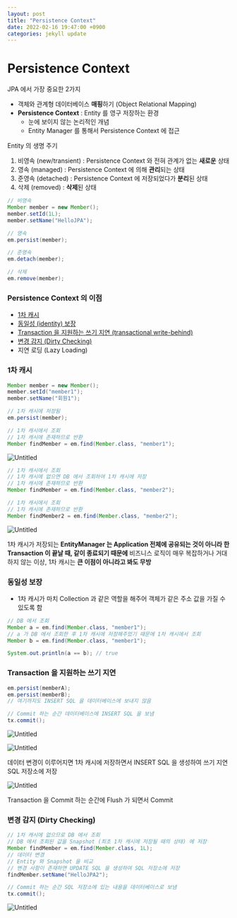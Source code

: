 ```yaml
---
layout: post
title: "Persistence Context"
date: 2022-02-16 19:47:00 +0900
categories: jekyll update
---
```

# Persistence Context

JPA 에서 가장 중요한 2가지

- 객체와 관계형 데이터베이스 **매핑**하기 (Object Relational Mapping)
- **Persistence Context** : Entity 를 영구 저장하는 환경
    - 눈에 보이지 않는 논리적인 개념
    - Entity Manager 를 통해서 Persistence Context 에 접근

Entity 의 생명 주기

1. 비영속 (new/transient) : Persistence Context 와 전혀 관계가 없는 **새로운** 상태
2. 영속 (managed) : Persistence Context 에 의해 **관리**되는 상태
3. 준영속 (detached) : Persistence Context 에 저장되었다가 **분리**된 상태
4. 삭제 (removed) : **삭제**된 상태

```java
// 비영속
Member member = new Member();
member.setId(1L);
member.setName("HelloJPA");

// 영속
em.persist(member);

// 준영속
em.detach(member);

// 삭제
em.remove(member);
```

### Persistence Context 의 이점

- [1차 캐시](https://www.notion.so/Persistence-Context-8dcb4e1e4d254d82b06436e8a48fde6b)
- [동일성 (identity) 보장](https://www.notion.so/Persistence-Context-8dcb4e1e4d254d82b06436e8a48fde6b)
- [Transaction 을 지원하는 쓰기 지연 (transactional write-behind)](https://www.notion.so/Persistence-Context-8dcb4e1e4d254d82b06436e8a48fde6b)
- [변경 감지 (Dirty Checking)](https://www.notion.so/Persistence-Context-8dcb4e1e4d254d82b06436e8a48fde6b)
- 지연 로딩 (Lazy Loading)

### 1차 캐시

```java
Member member = new Member();
member.setId("member1");
member.setName("회원1");

// 1차 캐시에 저장됨
em.persist(member);

// 1차 캐시에서 조회
// 1차 캐시에 존재하므로 반환
Member findMember = em.find(Member.class, "member1");
```

![Untitled](Persistence%20Context%2041a65bd0692d490499c085e9aec86b8f/Untitled.png)

```java
// 1차 캐시에서 조회
// 1차 캐시에 없으면 DB 에서 조회하여 1차 캐시에 저장
// 1차 캐시에 존재하므로 반환
Member findMember = em.find(Member.class, "member2");

// 1차 캐시에서 조회
// 1차 캐시에 존재하므로 반환
Member findMember2 = em.find(Member.class, "member2");
```

![Untitled](Persistence%20Context%2041a65bd0692d490499c085e9aec86b8f/Untitled%201.png)

1차 캐시가 저장되는 **EntityManager 는 Application 전체에 공유되는 것이 아니라 한 Transaction 이 끝날 때, 같이 종료되기 때문에** 비즈니스 로직이 매우 복잡하거나 거대하지 않는 이상, 1차 캐시는 **큰 이점이 아니라고 봐도 무방**

### 동일성 보장

- 1차 캐시가 마치 Collection 과 같은 역할을 해주어 객체가 같은 주소 값을 가질 수 있도록 함

```java
// DB 에서 조회
Member a = em.find(Member.class, "member1");
// a 가 DB 에서 조회한 후 1차 캐시에 저장해주었기 때문에 1차 캐시에서 조회
Member b = em.find(Member.class, "member1");

System.out.println(a == b); // true
```

### Transaction 을 지원하는 쓰기 지연

```java
em.persist(memberA);
em.persist(memberB);
// 여기까지도 INSERT SQL 을 데이터베이스에 보내지 않음

// Commit 하는 순간 데이터베이스에 INSERT SQL 을 보냄
tx.commit();
```

![Untitled](Persistence%20Context%2041a65bd0692d490499c085e9aec86b8f/Untitled%202.png)

![Untitled](Persistence%20Context%2041a65bd0692d490499c085e9aec86b8f/Untitled%203.png)

데이터 변경이 이루어지면 1차 캐시에 저장하면서 INSERT SQL 을 생성하여 쓰기 지연 SQL 저장소에 저장

![Untitled](Persistence%20Context%2041a65bd0692d490499c085e9aec86b8f/Untitled%204.png)

Transaction 을 Commit 하는 순간에 Flush 가 되면서 Commit

### 변경 감지 (Dirty Checking)

```java
// 1차 캐시에 없으므로 DB 에서 조회
// DB 에서 조회된 값을 Snapshot (최초 1차 캐시에 저장될 때의 상태) 에 저장
Member findMember = em.find(Member.class, 1L);
// 데이터 변경
// Entity 와 Snapshot 을 비교
// 변경 사항이 존재하면 UPDATE SQL 을 생성하여 SQL 저장소에 저장
findMember.setName("HelloJPA2");

// Commit 하는 순간 SQL 저장소에 있는 내용을 데이터베이스로 보냄
tx.commit();
```

![Untitled](Persistence%20Context%2041a65bd0692d490499c085e9aec86b8f/Untitled%205.png)